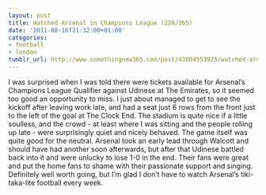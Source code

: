 ```yaml
---
layout: post
title: Watched Arsenal in Champions League (228/365)
date: '2011-08-16T21:32:00+01:00'
categories:
- football
- london
tumblr_url: http://www.somethingnew365.com/post/43804553925/watched-arsenal-in-champions-league-228365
---
```

I was surprised when I was told there were tickets available for Arsenal’s Champions League Qualifier against Udinese at The Emirates, so it seemed too good an opportunity to miss.
I just about managed to get to see the kickoff after leaving work late, and had a seat just 6 rows from the front just to the left of the goal at The Clock End. The stadium is quite nice if a little soulless, and the crowd - at least where I was sitting and the people rolling up late - were surprisingly quiet and nicely behaved.
The game itself was quite good for the neutral. Arsenal took an early lead through Walcott and should have had another soon afterwards, but after that Udinese battled back into it and were unlucky to lose 1-0 in the end. Their fans were great and put the home fans to shame with their passionate support and singing.
Definitely well worth going, but I’m glad I don’t have to watch Arsenal’s tiki-taka-lite football every week.
